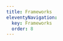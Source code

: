 ```yaml
---
title: Frameworks
eleventyNavigation:
  key: Frameworks
  order: 8
---
```


<!-- This file exists only to create a section heading.
     Its output is deleted by the Eleventy build process. -->
